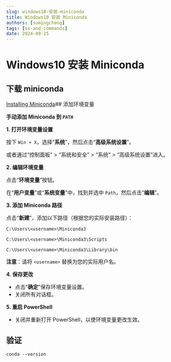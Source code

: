 ```yaml
---
slug: windows10-安装-miniconda
title: Windows10 安装 Miniconda
authors: [sumingcheng]
tags: [os-and-commands]
date: 2024-09-25
---
```


# Windows10 安装 Miniconda

## 下载 miniconda

[Installing Miniconda](https://docs.anaconda.com/miniconda/miniconda-install/)## 添加环境变量

**手动添加 Miniconda 到 `PATH`**

**1. 打开环境变量设置**

按下 `Win + X`，选择“**系统**”，然后点击“**高级系统设置**”。

或者通过“控制面板” > “系统和安全” > “系统” > “高级系统设置”进入。

**2. 编辑环境变量**

点击“**环境变量**”按钮。

在“**用户变量**”或“**系统变量**”中，找到并选中 `Path`，然后点击“**编辑**”。

**3. 添加 Miniconda 路径**

点击“**新建**”，添加以下路径（根据您的实际安装路径）：

`C:\Users\<username>\Miniconda3`

`C:\Users\<username>\Miniconda3\Scripts`

`C:\Users\<username>\Miniconda3\Library\bin`

**注意**：请将 `<username>` 替换为您的实际用户名。

**4. 保存更改**

- 点击“**确定**”保存环境变量设置。
- 关闭所有对话框。

**5. 重启 PowerShell**

- 关闭并重新打开 PowerShell，以使环境变量更改生效。

## 验证

```
conda --version
```
